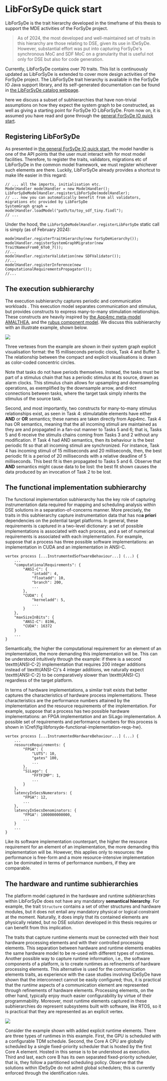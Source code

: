 # LibForSyDe quick start

LibForSyDe is the trait hierarchy developed in the timeframe of this thesis to support the MDE activities of the ForSyDe project.

> As of 2024, the most developed and well-maintained set of traits in this hierarchy are those relating to DSE, given its use in IDeSyDe.
However, substantial effort was put into capturing ForSyDe's synchronous MoC and SDF MoC on a granularity that is useful not only for DSE but also for code generation.

Currently, LibForSyDe contains over 70 traits.
This list is continuously updated as LibForSyDe is extended to cover more design activities of the ForSyDe project.
The LibForSyDe trait hierarchy is available in the ForSyDe IO Java support library,
and its self-generated documentation can be found in [the LibForSyDe catalog webpage](https://forsyde.github.io/forsyde-io/usage/catalog).

here we discuss a subset of subhierarchies that have non-trivial assumptions on how they expect
the system graph to be constructed, as well as giving a starting point for ForSyDe IO LibForSyDe.
From now on, it is assumed you have read and gone through the [general ForSyDe IO quick start](https://forsyde.github.io/forsyde-io/usage).

## Registering LibForSyDe

As presented in [the general ForSyDe IO quick start](https://forsyde.github.io/forsyde-io/usage), the model handler
is one of the API points that the user must interact with for most model facilities.
Therefore, to register the traits, validators, migrations etc of LibForSyDe in the common model framework, we must register
whichever such elements are there.
Luckily, LibForSyDe already provides a shortcut to make life easier in this regard:

    // ... all the imports, initialisation etc.
    ModelHandler modelHandler = new ModelHandler();
    LibForSyDeModelHandler.registerLibForSyDe(modelHandler);
    // ... now you can automatically benefit from all validators, migrations etc provided by LibForSyDe
    SystemGraph graph = modelHandler.loadModel("path/to/toy_sdf_tiny.fiodl");
    // ...

Under the hood, the `LibForSyDeModelHandler.registerLibForSyDe` static call is simply (as of February 2024):

    modelHandler.registerTraitHierarchy(new ForSyDeHierarchy());
    modelHandler.registerSystemGraphMigrator(new TraitNamesFrom0_6To0_7());
    //...
    modelHandler.registerValidation(new SDFValidator());
    //...
    modelHandler.registerInference(new ComputationalRequirementsPropagator());
    //...

## The execution subhierarchy

The execution subhierarchy captures periodic and communication workloads .
This execution model separates communication and stimulus, but provides constructs to express many-to-many stimulation relationships.
These constructs are heavily inspired by [the App4mc meta-model AMALTHEA](https://eclipse.dev/app4mc/), and the [rubus component model](https://www.arcticus-systems.com/).
We discuss this subhierarchy with an illustrate example, shown below.

<img src="{{ site.baseurl }}/assets/images/svg/execution-hierarchy.svg" />

Three vertexes from the example are shown in their system graph explicit visualisation format: the 15 milliseconds periodic clock, Task 4 and Buffer 3.
The relationship between the compact and explicit visualisations is drawn as color-coded concentric circles.

Note that tasks do not have periods themselves.
Instead, the tasks must be part of a stimulus chain that has a periodic stimulus at its source, drawn as alarm clocks.
This stimulus chain allows for upsampling and downsampling operations, as exemplified by the downsample arrow,
and direct connections between tasks, where the target task simply inherits the stimulus of the source task.

Second, and most importantly, two constructs for many-to-many stimulus relationships exist, as seen in Task 4:
stimulatable elements have either **AND** or **OR** semantics; these names are taken directly from App4mc.
Task 4 has OR semantics, meaning that the all incoming stimuli are maintained as they are and propagated in a fan-out manner to Tasks 5 and 6;
that is, Tasks 5 and 6 receive the stimulis chains coming from Tasks 3 and 2 without any modification.
If Task 4 had AND semantics, then its behaviour is the best periodic fit so that all incoming stimuli are synchronized.
For instance, Task 4 has incoming stimuli of 15 milliseconds and 20 milliseconds, then, the best periodic fit is a period of 20 milliseconds with a relative deadline of 5 milliseconds.
This best fit is then propagated to Tasks 5 and 6.
Observe that **AND** semantics might cause data to be lost: the best fit shown causes the data produced by an invocation of Task 2 to be lost.

## The functional implementation subhierarchy

The functional implementation subhierarchy has the key role of capturing instrumentation data required for mapping and scheduling analysis within DSE solutions in a separation-of-concerns manner.
More precisely, the traits in this subhierarchy capture instrumentation data that has no**a priori** dependencies on the potential target platforms.
In general, these requirements is captured in a two-level dictionary: a set of possible implementations is associated with each process, and a set of numerical requirements is associated with each implementation.
For example, suppose that a process has three possible software implementations: an implementation in CUDA and an implementation in ANSI-C.

    vertex process [...InstrumentedSoftwareBehaviour...] (...) {
        ...
        "computationalRequirements": {
            "ANSI-C": {
                "intadd": 4,
                "floatadd": 10,
                "branch": 200,
                ...
            },
            "CUDA": {
                "kerneladd": 5,
                ...
            }
        },
        "maxSizeInBits": {
            "ANSI-C": 8196,
            "CUDA": 16372
        }
        ...
    }

Semantically, the higher the computational requirement for an element of an implementation, the more demanding this implementation will be.
This can be understood intuitively through the example:
if there is a second \texttt{ANSI-C-2} implementation that requires 200 integer additions instead of \texttt{ANSI-C}'s 4 integer additions,
we naturally expect \texttt{ANSI-C-2} to be comparatively slower than \texttt{ANSI-C} regardless of the target platform.

In terms of hardware implementations, a similar trait exists that better captures the characteristics of hardware process implementations.
These characteristics are the performance numbers attained by the implementation and the resource requirements of the implementation.
For example, suppose that a process has two possible hardware implementations: an FPGA implementation and an SiLago implementation.
A possible set of requirements and performance numbers for this process is shown in \Cref{fig:libforsyde-functional-implementation-reqs-hw}.

    vertex process [...InstrumentedHardwareBehaviour...] (...) {
        ...
        resourceRequirements: {
            "FPGA": {
                "LUTS": 10,
                "gates" 100,
                ...
            },
            "SiLago": {
                "FFTFIMP": 1,
                ...
            }
        },
        latencyInSecsNumerators: {
            "FPGA": 12,
            ...
        },
        latencyInSecsDenominators: {
            "FPGA": 1000000000000,
            ...
        }
        ...
    }

Like its software implementation counterpart, the higher the resource requirement for an element of an implementation, the more demanding this implementation will be.
However, this applies only to resources: the performance is free-form and a more resource-intensive implementation can be dominated in terms of performance numbers, if they are comparable.

## The hardware and runtime subhierarchies

The platform model captured in the hardware and runtime subhierarchies within LibForSyDe does not have any mandatory **semantical hierarchy**.
For example, the trait `Structure` contains a set of other structures and hardware modules, but it does not entail any
mandatory physical or logical constraint at the moment. Naturally, it does imply that its contained elements are physically related,
but no DSE solution developed in this thesis requires or can benefit from this implication.

The traits that capture runtime elements must be connected with their host hardware processing elements and with their controlled processing elements.
This separation between hardware and runtime elements enables the same hardware model to be re-used with different types of runtimes.
Another possible way to capture runtime information, i.e., the software components of a platform, is to create runtimes as refinements of hardware processing elements.
This alternative is used for the communication elements traits, as experience with the case studies involving IDeSyDe have shown that the interconnect cannot
be easily configured; thus, it is practical that the *runtime* aspects of a communication element are represented through refinements of hardware elements.
Processing elements, on the other hand, typically enjoy much easier configurability by virtue of their programmability.
Moreover, most runtime elements captured in these subhierarchies do represent subsystems built with software, like RTOS, so
it is practical that they are represented as an explicit vertex.

<img src="{{ site.baseurl }}/assets/images/svg/shared_mem_platform_with_runtime.svg" />

Consider the example shown with added explicit runtime elements.
There are three types of runtimes in this example.
First, the GPU is scheduled with a configurable TDM schedule.
Second, the Core A CPU are globally scheduled by a single fixed-priority scheduler that is hosted by the first Core A element.
Hosted in this sense is to be understood as execution.
Third and last, each core B has its own separated fixed-priority scheduler, that is, they follow a partitioned scheduling policy.
Observe that the solutions within IDeSyDe do not admit global schedulers;
this is currently enforced through the identification rules.
